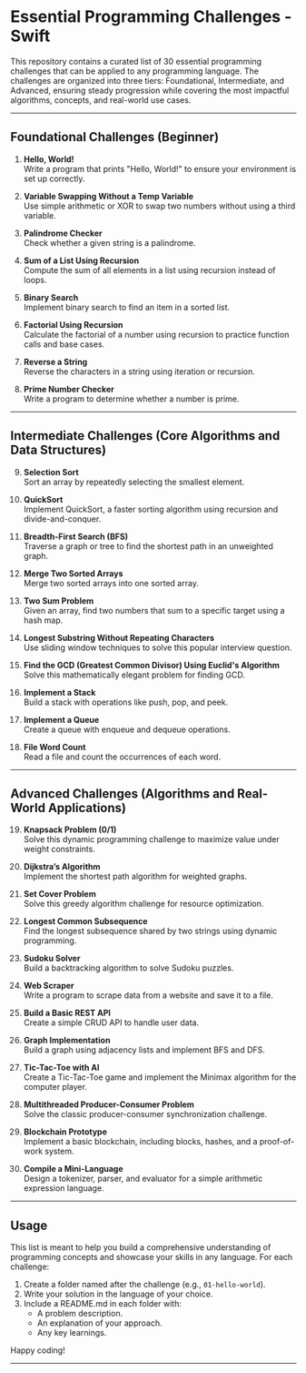 # Essential Programming Challenges - Swift

This repository contains a curated list of 30 essential programming challenges that can be applied to any programming language. The challenges are organized into three tiers: Foundational, Intermediate, and Advanced, ensuring steady progression while covering the most impactful algorithms, concepts, and real-world use cases.

---

## Foundational Challenges (Beginner)

1. **Hello, World!**  
   Write a program that prints "Hello, World!" to ensure your environment is set up correctly.

2. **Variable Swapping Without a Temp Variable**  
   Use simple arithmetic or XOR to swap two numbers without using a third variable.

3. **Palindrome Checker**  
   Check whether a given string is a palindrome.

4. **Sum of a List Using Recursion**  
   Compute the sum of all elements in a list using recursion instead of loops.

5. **Binary Search**  
   Implement binary search to find an item in a sorted list.

6. **Factorial Using Recursion**  
   Calculate the factorial of a number using recursion to practice function calls and base cases.

7. **Reverse a String**  
   Reverse the characters in a string using iteration or recursion.

8. **Prime Number Checker**  
   Write a program to determine whether a number is prime.

---

## Intermediate Challenges (Core Algorithms and Data Structures)

9. **Selection Sort**  
   Sort an array by repeatedly selecting the smallest element.

10. **QuickSort**  
    Implement QuickSort, a faster sorting algorithm using recursion and divide-and-conquer.

11. **Breadth-First Search (BFS)**  
    Traverse a graph or tree to find the shortest path in an unweighted graph.

12. **Merge Two Sorted Arrays**  
    Merge two sorted arrays into one sorted array.

13. **Two Sum Problem**  
    Given an array, find two numbers that sum to a specific target using a hash map.

14. **Longest Substring Without Repeating Characters**  
    Use sliding window techniques to solve this popular interview question.

15. **Find the GCD (Greatest Common Divisor) Using Euclid's Algorithm**  
    Solve this mathematically elegant problem for finding GCD.

16. **Implement a Stack**  
    Build a stack with operations like push, pop, and peek.

17. **Implement a Queue**  
    Create a queue with enqueue and dequeue operations.

18. **File Word Count**  
    Read a file and count the occurrences of each word.

---

## Advanced Challenges (Algorithms and Real-World Applications)

19. **Knapsack Problem (0/1)**  
    Solve this dynamic programming challenge to maximize value under weight constraints.

20. **Dijkstra’s Algorithm**  
    Implement the shortest path algorithm for weighted graphs.

21. **Set Cover Problem**  
    Solve this greedy algorithm challenge for resource optimization.

22. **Longest Common Subsequence**  
    Find the longest subsequence shared by two strings using dynamic programming.

23. **Sudoku Solver**  
    Build a backtracking algorithm to solve Sudoku puzzles.

24. **Web Scraper**  
    Write a program to scrape data from a website and save it to a file.

25. **Build a Basic REST API**  
    Create a simple CRUD API to handle user data.

26. **Graph Implementation**  
    Build a graph using adjacency lists and implement BFS and DFS.

27. **Tic-Tac-Toe with AI**  
    Create a Tic-Tac-Toe game and implement the Minimax algorithm for the computer player.

28. **Multithreaded Producer-Consumer Problem**  
    Solve the classic producer-consumer synchronization challenge.

29. **Blockchain Prototype**  
    Implement a basic blockchain, including blocks, hashes, and a proof-of-work system.

30. **Compile a Mini-Language**  
    Design a tokenizer, parser, and evaluator for a simple arithmetic expression language.

---

## Usage

This list is meant to help you build a comprehensive understanding of programming concepts and showcase your skills in any language. For each challenge:
1. Create a folder named after the challenge (e.g., `01-hello-world`).
2. Write your solution in the language of your choice.
3. Include a README.md in each folder with:
   - A problem description.
   - An explanation of your approach.
   - Any key learnings.

Happy coding!

---
